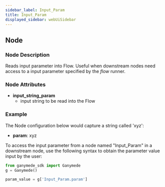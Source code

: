 ```yaml
---
sidebar_label: Input_Param
title: Input_Param
displayed_sidebar: webUiSidebar
---
```


## Node

### Node Description

Reads input parameter into Flow. Useful when downstream nodes need
access to a input parameter specified by the _flow_ runner.

### Node Attributes

- **input_string_param**
  - input string to be read into the Flow

### Example

The Node configuration below would capture a string called 'xyz':

- **param**: xyz

To access the input parameter from a node named "Input_Param" in a downstream node,
use the following syntax to obtain the parameter value input by the user:

```python
from ganymede_sdk import Ganymede
g = Ganymede()

param_value = g['Input_Param.param']
```